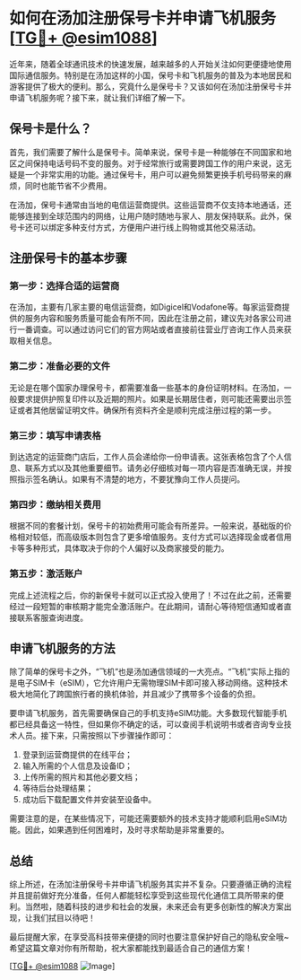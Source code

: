 # 如何在汤加注册保号卡并申请飞机服务 [[TG💪+ @esim1088](https://t.me/s/esim1088)]

近年来，随着全球通讯技术的快速发展，越来越多的人开始关注如何更便捷地使用国际通信服务。特别是在汤加这样的小国，保号卡和飞机服务的普及为本地居民和游客提供了极大的便利。那么，究竟什么是保号卡？又该如何在汤加注册保号卡并申请飞机服务呢？接下来，就让我们详细了解一下。

## 保号卡是什么？

首先，我们需要了解什么是保号卡。简单来说，保号卡是一种能够在不同国家和地区之间保持电话号码不变的服务。对于经常旅行或需要跨国工作的用户来说，这无疑是一个非常实用的功能。通过保号卡，用户可以避免频繁更换手机号码带来的麻烦，同时也能节省不少费用。

在汤加，保号卡通常由当地的电信运营商提供。这些运营商不仅支持本地通话，还能够连接到全球范围内的网络，让用户随时随地与家人、朋友保持联系。此外，保号卡还可以绑定多种支付方式，方便用户进行线上购物或其他交易活动。

## 注册保号卡的基本步骤

### 第一步：选择合适的运营商

在汤加，主要有几家主要的电信运营商，如Digicel和Vodafone等。每家运营商提供的服务内容和服务质量可能会有所不同，因此在注册之前，建议先对各家公司进行一番调查。可以通过访问它们的官方网站或者直接前往营业厅咨询工作人员来获取相关信息。

### 第二步：准备必要的文件

无论是在哪个国家办理保号卡，都需要准备一些基本的身份证明材料。在汤加，一般要求提供护照复印件以及近期的照片。如果是长期居住者，则可能还需要出示签证或者其他居留证明文件。确保所有资料齐全是顺利完成注册过程的第一步。

### 第三步：填写申请表格

到达选定的运营商门店后，工作人员会递给你一份申请表。这张表格包含了个人信息、联系方式以及其他重要细节。请务必仔细核对每一项内容是否准确无误，并按照指示签名确认。如果有不清楚的地方，不要犹豫向工作人员提问。

### 第四步：缴纳相关费用

根据不同的套餐计划，保号卡的初始费用可能会有所差异。一般来说，基础版的价格相对较低，而高级版本则包含了更多增值服务。支付方式可以选择现金或者信用卡等多种形式，具体取决于你的个人偏好以及商家接受的能力。

### 第五步：激活账户

完成上述流程之后，你的新保号卡就可以正式投入使用了！不过在此之前，还需要经过一段短暂的审核期才能完全激活账户。在此期间，请耐心等待短信通知或者直接联系客服查询进度。

## 申请飞机服务的方法

除了简单的保号卡之外，“飞机”也是汤加通信领域的一大亮点。“飞机”实际上指的是电子SIM卡（eSIM），它允许用户无需物理SIM卡即可接入移动网络。这种技术极大地简化了跨国旅行者的换机体验，并且减少了携带多个设备的负担。

要申请飞机服务，首先需要确保自己的手机支持eSIM功能。大多数现代智能手机都已经具备这一特性，但如果你不确定的话，可以查阅手机说明书或者咨询专业技术人员。接下来，只需按照以下步骤操作即可：

1. 登录到运营商提供的在线平台；
2. 输入所需的个人信息及设备ID；
3. 上传所需的照片和其他必要文档；
4. 等待后台处理结果；
5. 成功后下载配置文件并安装至设备中。

需要注意的是，在某些情况下，可能还需要额外的技术支持才能顺利启用eSIM功能。因此，如果遇到任何困难时，及时寻求帮助是非常重要的。

## 总结

综上所述，在汤加注册保号卡并申请飞机服务其实并不复杂。只要遵循正确的流程并且提前做好充分准备，任何人都能轻松享受到这些现代化通信工具所带来的便利。当然啦，随着科技的进步和社会的发展，未来还会有更多创新性的解决方案出现，让我们拭目以待吧！

最后提醒大家，在享受高科技带来便捷的同时也要注意保护好自己的隐私安全哦~ 希望这篇文章对你有所帮助，祝大家都能找到最适合自己的通信方案！

[[TG💪+ @esim1088](https://t.me/s/esim1088) ![Image](https://i.postimg.cc/4NQfJmqS/Snipaste-2025-05-13-00-14-12.png)]